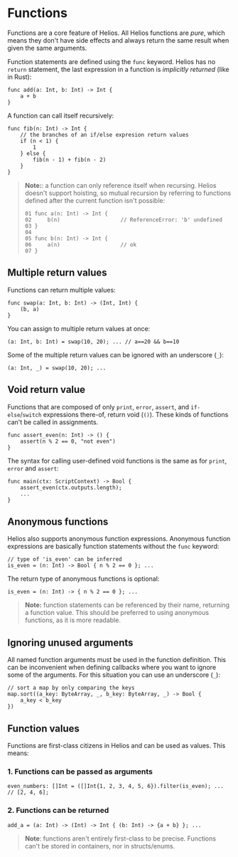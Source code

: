 # Functions

Functions are a core feature of Helios. All Helios functions are *pure*, which means they don't have side effects and always return the same result when given the same arguments.

Function statements are defined using the `func` keyword. Helios has no `return` statement, the last expression in a function is *implicitly returned* (like in Rust):

```helios
func add(a: Int, b: Int) -> Int {
    a + b 
}
```

A function can call itself recursively:

```helios
func fib(n: Int) -> Int {
    // the branches of an if/else expresion return values
    if (n < 1) {
        1
    } else {
        fib(n - 1) + fib(n - 2)
    }
}
```

> **Note:**: a function can only reference itself when recursing. Helios doesn't support hoisting, so mutual recursion by referring to functions defined after the current function isn't possible:
>
> ```helios
> 01 func a(n: Int) -> Int {
> 02     b(n)                   // ReferenceError: 'b' undefined
> 03 }
> 04
> 05 func b(n: Int) -> Int {
> 06     a(n)                   // ok
> 07 }
>```

## Multiple return values

Functions can return multiple values:

```helios
func swap(a: Int, b: Int) -> (Int, Int) {
    (b, a)
}
```

You can assign to multiple return values at once:

```helios
(a: Int, b: Int) = swap(10, 20); ... // a==20 && b==10
```

Some of the multiple return values can be ignored with an underscore (`_`):

```helios
(a: Int, _) = swap(10, 20); ...
```

## Void return value

Functions that are composed of only `print`, `error`, `assert`, and `if-else`/`switch` expressions there-of, return void (`()`). These kinds of functions can't be called in assignments.

```helios
func assert_even(n: Int) -> () {
    assert(n % 2 == 0, "not even")
}
```

The syntax for calling user-defined void functions is the same as for `print`, `error` and `assert`:

```helios
func main(ctx: ScriptContext) -> Bool {
    assert_even(ctx.outputs.length);
    ...
}
```

## Anonymous functions

Helios also supports anonymous function expressions. Anonymous function expressions are basically function statements without the `func` keyword: 
```helios
// type of 'is_even' can be inferred
is_even = (n: Int) -> Bool { n % 2 == 0 }; ...
```

The return type of anonymous functions is optional:
```helios
is_even = (n: Int) -> { n % 2 == 0 }; ...
```

> **Note:** function statements can be referenced by their name, returning a function value. This should be preferred to using anonymous functions, as it is more readable.

## Ignoring unused arguments

All named function arguments must be used in the function definition. This can be inconvenient when defining callbacks where you want to ignore some of the arguments. For this situation you can use an underscore (`_`):

```helios
// sort a map by only comparing the keys
map.sort((a_key: ByteArray, _, b_key: ByteArray, _) -> Bool {
    a_key < b_key
})
```

## Function values

Functions are first-class citizens in Helios and can be used as values. This means:

### 1. Functions can be passed as arguments

```helios
even_numbers: []Int = ([]Int{1, 2, 3, 4, 5, 6}).filter(is_even); ... // [2, 4, 6]; 
```

### 2. Functions can be returned

```helios
add_a = (a: Int) -> (Int) -> Int { (b: Int) -> {a + b} }; ...
```

> **Note**: functions aren't entirely first-class to be precise. Functions can't be stored in containers, nor in structs/enums.